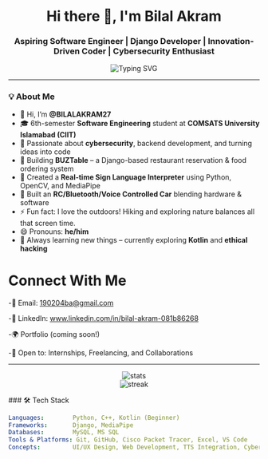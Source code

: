 <h1 align="center">Hi there 👋, I'm Bilal Akram</h1>
<h3 align="center">Aspiring Software Engineer | Django Developer | Innovation-Driven Coder | Cybersecurity Enthusiast</h3>

<p align="center">
  <img src="https://readme-typing-svg.herokuapp.com?font=Fira+Code&size=18&pause=1000&center=true&vCenter=true&width=460&lines=I+love+building+things+with+code!;Cybersecurity+is+cool+%F0%9F%94%90;Always+learning+%F0%9F%93%9A;Open+to+internships+%F0%9F%9A%80;Let's+collaborate!+%F0%9F%A4%9D" alt="Typing SVG" />
</p>

---

### 💡 About Me

- 👋 Hi, I’m **@BILALAKRAM27**
- 🎓 6th-semester **Software Engineering** student at **COMSATS University Islamabad (CIIT)**
- 👀 Passionate about **cybersecurity**, backend development, and turning ideas into code
- 🔧 Building **BUZTable** – a Django-based restaurant reservation & food ordering system  
- 🤟 Created a **Real-time Sign Language Interpreter** using Python, OpenCV, and MediaPipe  
- 🚗 Built an **RC/Bluetooth/Voice Controlled Car** blending hardware & software  
- ⚡ Fun fact: I love the outdoors! Hiking and exploring nature balances all that screen time.
- 😄 Pronouns: **he/him**
- 🌱 Always learning new things – currently exploring **Kotlin** and **ethical hacking**

# Connect With Me
-📧 Email: 190204ba@gmail.com

-💼 LinkedIn: www.linkedin.com/in/bilal-akram-081b86268

-🌍 Portfolio (coming soon!)

-🙌 Open to: Internships, Freelancing, and Collaborations

---

<p align="center"> <img src="https://github-readme-stats.vercel.app/api?username=BILALAKRAM27&show_icons=true&theme=radical" alt="stats" /> <br /> <img src="https://github-readme-streak-stats.herokuapp.com/?user=BILALAKRAM27&theme=radical" alt="streak" /> </p>
### 🛠️ Tech Stack

```yaml
Languages:        Python, C++, Kotlin (Beginner)
Frameworks:       Django, MediaPipe
Databases:        MySQL, MS SQL
Tools & Platforms: Git, GitHub, Cisco Packet Tracer, Excel, VS Code
Concepts:         UI/UX Design, Web Development, TTS Integration, Cybersecurity Basics

